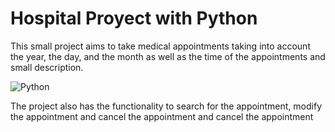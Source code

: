 # Hospital Proyect with Python

This small project aims to take medical appointments taking into account the year, the day, and the month as well as the time of the appointments and small description.

![Python](https://github.com/Brayan17king/Project-Python./blob/main/img/img1.png)

The project also has the functionality to search for the appointment, modify the appointment and cancel the appointment and cancel the appointment


